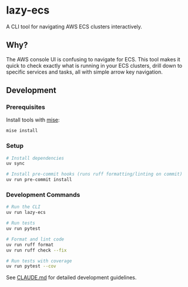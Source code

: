 # lazy-ecs

A CLI tool for navigating AWS ECS clusters interactively.

## Why?

The AWS console UI is confusing to navigate for ECS. This tool makes it quick to check exactly what is running in your ECS clusters, drill down to specific services and tasks, all with simple arrow key navigation.

## Development

### Prerequisites

Install tools with [mise](https://mise.jdx.dev/):

```bash
mise install
```

### Setup

```bash
# Install dependencies
uv sync

# Install pre-commit hooks (runs ruff formatting/linting on commit)
uv run pre-commit install
```

### Development Commands

```bash
# Run the CLI
uv run lazy-ecs

# Run tests
uv run pytest

# Format and lint code
uv run ruff format
uv run ruff check --fix

# Run tests with coverage
uv run pytest --cov
```

See [CLAUDE.md](CLAUDE.md) for detailed development guidelines.